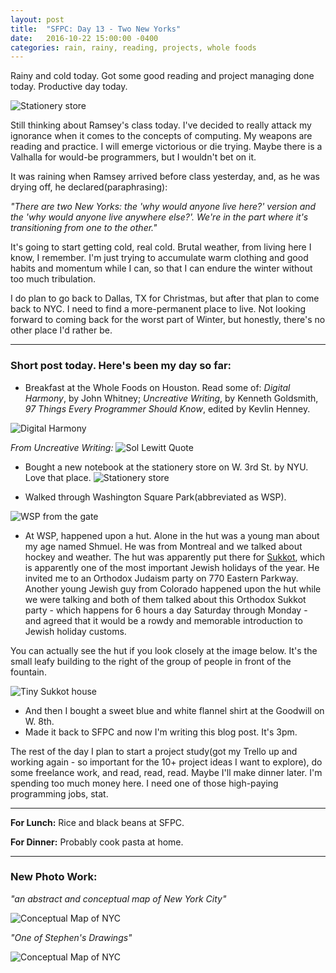```yaml
---
layout: post
title:  "SFPC: Day 13 - Two New Yorks"
date:   2016-10-22 15:00:00 -0400
categories: rain, rainy, reading, projects, whole foods
---
```


Rainy and cold today. Got some good reading and project managing done today. Productive day today.

![Stationery store](/images/IMG_4597.JPG)

Still thinking about Ramsey's class today. I've decided to really attack my ignorance when it comes to the concepts of computing. My weapons are reading and practice. I will emerge victorious or die trying. Maybe there is a Valhalla for would-be programmers, but I wouldn't bet on it.

It was raining when Ramsey arrived before class yesterday, and, as he was drying off, he declared(paraphrasing):

*"There are two New Yorks: the 'why would anyone live here?' version and the 'why would anyone live anywhere else?'. We're in the part where it's transitioning from one to the other."*

It's going to start getting cold, real cold. Brutal weather, from living here I know, I remember. I'm just trying to accumulate warm clothing and good habits and momentum while I can, so that I can endure the winter without too much tribulation.

I do plan to go back to Dallas, TX for Christmas, but after that plan to come back to NYC. I need to find a more-permanent place to live. Not looking forward to coming back for the worst part of Winter, but honestly, there's no other place I'd rather be.

-----

<h3>Short post today. Here's been my day so far:</h3>

- Breakfast at the Whole Foods on Houston. Read some of: *Digital Harmony*, by John Whitney; *Uncreative Writing*, by Kenneth Goldsmith, *97 Things Every Programmer Should Know*, edited by Kevlin Henney.

![Digital Harmony](/images/IMG_4591.JPG)

*From Uncreative Writing:*
![Sol Lewitt Quote](/images/SolLewittQuote.jpg)

- Bought a new notebook at the stationery store on W. 3rd St. by NYU. Love that place.
![Stationery store](/images/IMG_4593.JPG)

- Walked through Washington Square Park(abbreviated as WSP).

![WSP from the gate](/images/IMG_4617.JPG)

- At WSP, happened upon a hut. Alone in the hut was a young man about my age named Shmuel. He was from Montreal and we talked about hockey and weather. The hut was apparently put there for [Sukkot](https://en.wikipedia.org/wiki/Sukkot), which is apparently one of the most important Jewish holidays of the year. He invited me to an Orthodox Judaism party on 770 Eastern Parkway. Another young Jewish guy from Colorado happened upon the hut while we were talking and both of them talked about this Orthodox Sukkot party - which happens for 6 hours a day Saturday through Monday - and agreed that it would be a rowdy and memorable introduction to Jewish holiday customs.

You can actually see the hut if you look closely at the image below. It's the small leafy building to the right of the group of people in front of the fountain.

![Tiny Sukkot house](/images/IMG_4629.JPG)

- And then I bought a sweet blue and white flannel shirt at the Goodwill on W. 8th.
- Made it back to SFPC and now I'm writing this blog post. It's 3pm.

The rest of the day I plan to start a project study(got my Trello up and working again - so important for the 10+ project ideas I want to explore), do some freelance work, and read, read, read. Maybe I'll make dinner later. I'm spending too much money here. I need one of those high-paying programming jobs, stat.

-----

**For Lunch:** Rice and black beans at SFPC.

**For Dinner:** Probably cook pasta at home.

-----

<h3>New Photo Work:</h3>

*"an abstract and conceptual map of New York City"*

![Conceptual Map of NYC](/images/IMG_4611.JPG)

*"One of Stephen's Drawings"*

![Conceptual Map of NYC](/images/IMG_4586.JPG)
